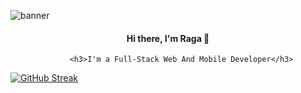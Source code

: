 ![banner](https://www.historyhit.com/app/uploads/fly-images/5156639/Kanyakumari-788x537.jpg)     

<div id="header" align="center">
          <h4>Hi there, I'm Raga 👋</h4>

          <h3>I'm a Full-Stack Web And Mobile Developer</h3>
</div>
          
[![GitHub Streak](https://github-readme-streak-stats.herokuapp.com/?user=DenverCoder1)](https://git.io/streak-stats)

<!--
**JaiRaga/JaiRaga** is a ✨ _special_ ✨ repository because its `README.md` (this file) appears on your GitHub profile.

Here are some ideas to get you started:

- 🔭 I’m currently working on ...
- 🌱 I’m currently learning ...
- 👯 I’m looking to collaborate on ...
- 🤔 I’m looking for help with ...
- 💬 Ask me about ...
- 📫 How to reach me: ...
- 😄 Pronouns: ...
- ⚡ Fun fact: ...
-->
